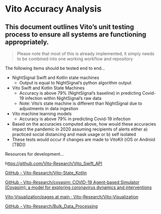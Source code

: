 # Vito Accuracy Analysis 

## This document outlines Vito’s unit testing process to ensure all systems are functioning appropriately.

> Please note that most of this is already implemented, it simply needs to be combined into one working workflow and repository

The following items should be tested end to end…

- NightSignal Swift and Kotlin state machines
   - Output is equal to NightSignal’s python algorithm output
- Vito Swift and Kotlin State Machines
   - Accuracy is above 79% (NightSignal’s baseline) in predicting Covid-19 infection within NightSignal’s raw data
   - Note: Vito’s state machine is different than NightSignal due to adjustments in data ingestion
- Vito machine learning models
   - Accuracy is above 79% in predicting Covid-19 infection
- Based on the accuracies computed above, how would these accuracies impact the pandemic in 2020 assuming recipients of alerts either a) practiced social distancing and mask usage or b) self isolated
- These tests would occur if changes are made to VitoKit (iOS or Android [TBD])

Resources for development…

h[ttps://github.com/Vito-Research/Vito_Swift_API](https://github.com/Vito-Research/Vito_Swift_API)

[GitHub - Vito-Research/Vito-State_Kotlin](https://github.com/Vito-Research/Vito-State_Kotlin)

[GitHub - Vito-Research/covasim: COVID-19 Agent-based Simulator (Covasim): a model for exploring coronavirus dynamics and interventions](https://github.com/Vito-Research/covasim)

[Vito-Visualization/pages at main · Vito-Research/Vito-Visualization](https://github.com/Vito-Research/Vito-Visualization/tree/main/pages)

[GitHub - Vito-Research/Bulk_Data_Processing](https://github.com/Vito-Research/Bulk_Data_Processing)

